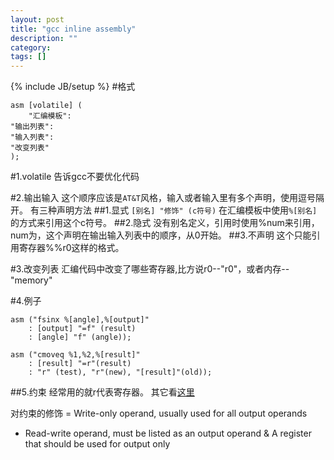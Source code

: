 ```yaml
---
layout: post
title: "gcc inline assembly"
description: ""
category: 
tags: []
---
```

{% include JB/setup %}
#格式

    asm [volatile] (
        "汇编模板":
	"输出列表":
	"输入列表":
	"改变列表"
    );

#1.volatile
告诉gcc不要优化代码

#2.输出输入
这个顺序应该是`AT&T`风格，输入或者输入里有多个声明，使用逗号隔开。
有三种声明方法
##1.显式
`[别名] "修饰" (c符号)`
在汇编模板中使用`%[别名]`的方式来引用这个c符号。
##2.隐式
没有别名定义，引用时使用%num来引用，num为，这个声明在输出输入列表中的顺序，从0开始。
##3.不声明
这个只能引用寄存器%%r0这样的格式。

#3.改变列表
汇编代码中改变了哪些寄存器,比方说r0--"r0"，或者内存--"memory"

#4.例子

    asm ("fsinx %[angle],%[output]"
        : [output] "=f" (result)
        : [angle] "f" (angle));

    asm ("cmoveq %1,%2,%[result]"
        : [result] "=r"(result)
        : "r" (test), "r"(new), "[result]"(old));

##5.约束
经常用的就r代表寄存器。
其它看[这里](http://www.ethernut.de/en/documents/arm-inline-asm.html)

对约束的修饰
=	 Write-only operand, usually used for all output operands
+	 Read-write operand, must be listed as an output operand
&	 A register that should be used for output only
